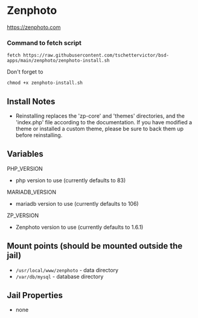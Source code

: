 # Zenphoto
https://zenphoto.com

### Command to fetch script
```
fetch https://raw.githubusercontent.com/tschettervictor/bsd-apps/main/zenphoto/zenphoto-install.sh
```

Don't forget to
```
chmod +x zenphoto-install.sh
```

## Install Notes
  - Reinstalling replaces the 'zp-core' and 'themes' directories, and the 'index.php' file according to the documentation. If you have modified a theme or installed a custom theme, please be sure to back them up before reinstalling.

## Variables

PHP_VERSION
  - php version to use (currently defaults to 83)

MARIADB_VERSION
  - mariadb version to use (currently defaults to 106)

ZP_VERSION
  - Zenphoto version to use (currently defaults to 1.6.1)

## Mount points (should be mounted outside the jail)
  - `/usr/local/www/zenphoto` - data directory
  - `/var/db/mysql` - database directory

## Jail Properties
  - none
